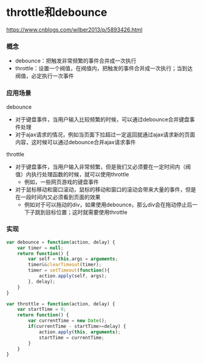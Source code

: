 # throttle和debounce

https://www.cnblogs.com/wilber2013/p/5893426.html

### 概念

- debounce：把触发非常频繁的事件合并成一次执行
- throttle：设置一个阀值，在阀值内，把触发的事件合并成一次执行；当到达阀值，必定执行一次事件

### 应用场景

debounce

- 对于键盘事件，当用户输入比较频繁的时候，可以通过debounce合并键盘事件处理
- 对于ajax请求的情况，例如当页面下拉超过一定返回就通过ajax请求新的页面内容，这时候可以通过debounce合并ajax请求事件

throttle

- 对于键盘事件，当用户输入非常频繁，但是我们又必须要在一定时间内（阀值）内执行处理函数的时候，就可以使用throttle
  - 例如，一些网页游戏的键盘事件
- 对于鼠标移动和窗口滚动，鼠标的移动和窗口的滚动会带来大量的事件，但是在一段时间内又必须看到页面的效果
  - 例如对于可以拖动的div，如果使用debounce，那么div会在拖动停止后一下子跳到目标位置；这时就需要使用throttle

### 实现

```js
var debounce = function(action, delay) {
    var timer = null;
    return function() {
    	var self = this,args = arguments;
        timer&&clearTimeout(timer);
        timer = setTimeout(function(){
            action.apply(self, args);
        }, delay);
    }
}
```

```js
var throttle = function(action, delay) {
    var startTime = 0;
    return function() {
        var currentTime = new Date();
        if(currentTime - startTime>=delay) {
            action.apply(this, arguments);
            startTime = currentTime;
        }
    }
}
```

